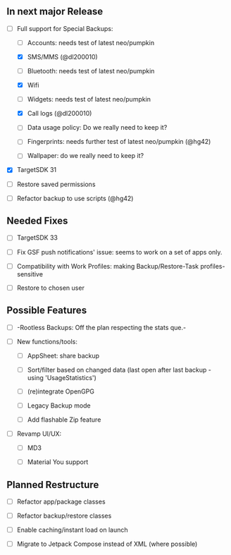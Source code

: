 ## In next major Release

- [ ] Full support for Special Backups:

  - [ ] Accounts: needs test of latest neo/pumpkin

  - [x] SMS/MMS (@dl200010)

  - [ ] Bluetooth: needs test of latest neo/pumpkin

  - [x] Wifi

  - [ ] Widgets: needs test of latest neo/pumpkin

  - [x] Call logs (@dl200010)

  - [ ] Data usage policy: Do we really need to keep it?

  - [ ] Fingerprints: needs further test of latest neo/pumpkin (@hg42)

  - [ ] Wallpaper: do we really need to keep it?

- [x] TargetSDK 31

- [ ] Restore saved permissions

- [ ] Refactor backup to use scripts (@hg42)

## Needed Fixes

- [ ] TargetSDK 33

- [ ] Fix GSF push notifications' issue: seems to work on a set of apps only.

- [ ] Compatibility with Work Profiles: making Backup/Restore-Task profiles-sensitive

- [ ] Restore to chosen user

## Possible Features

- [ ] -Rootless Backups: Off the plan respecting the stats que.-

- [ ] New functions/tools:

  - [ ] AppSheet: share backup

  - [ ] Sort/filter based on changed data (last open after last backup - using 'UsageStatistics')

  - [ ] (re)integrate OpenGPG

  - [ ] Legacy Backup mode

  - [ ] Add flashable Zip feature

- [ ] Revamp UI/UX:

    - [ ] MD3

    - [ ] Material You support

## Planned Restructure

- [ ] Refactor app/package classes

- [ ] Refactor backup/restore classes

- [ ] Enable caching/instant load on launch

- [ ] Migrate to Jetpack Compose instead of XML (where possible)



